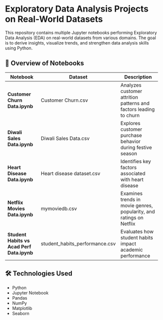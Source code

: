 # Exploratory Data Analysis Projects on Real-World Datasets

This repository contains multiple Jupyter notebooks performing Exploratory Data Analysis (EDA) on real-world datasets from various domains. The goal is to derive insights, visualize trends, and strengthen data analysis skills using Python.



## 📌 Overview of Notebooks

| Notebook | Dataset | Description |
|----------|---------|-------------|
| **Customer Churn Data.ipynb** | Customer Churn.csv | Analyzes customer attrition patterns and factors leading to churn |
| **Diwali Sales Data.ipynb** | Diwali Sales Data.csv | Explores customer purchase behavior during festive season |
| **Heart Disease Data.ipynb** | Heart disease dataset.csv | Identifies key factors associated with heart disease |
| **Netflix Movies Data.ipynb** | mymoviedb.csv | Examines trends in movie genres, popularity, and ratings on Netflix |
| **Student Habits vs Acad Perf Data.ipynb** | student_habits_performance.csv | Evaluates how student habits impact academic performance |



## 🛠️ Technologies Used

- Python
- Jupyter Notebook
- Pandas
- NumPy
- Matplotlib
- Seaborn

